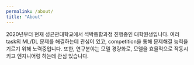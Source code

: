 ```yaml
---
permalink: /about/
title: "About"
---
```


2020년부터 현재 성균관대학교에서 석박통합과정 진행중인 대학원생입니다.
여러 task의 ML/DL 문제를 해결하는데 관심이 있고, competition을 통해 문제해결 능력을 기르기 위해 노력중입니다. 
또한, 연구분야는 모델 경량화로, 모델을 효율적으로 작동시키고 엔지니어링 하는데 관심 있습니다.
